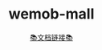 <div align="center">
    <h1>wemob-mall</h1>
</div>
<p align="center">
    <a href="https://www.yuque.com/pengzexuan/wemob?#">📚文档链接📚</a>
</p>